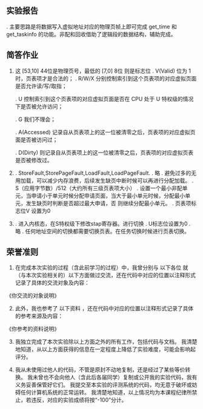 ## 实验报告
. 主要思路是将数据写入虚拟地址对应的物理页帧上即可完成 get_time 和 get_taskinfo 的功能。非配和回收借助了逻辑段的数据结构，辅助完成。

## 简答作业
1. 这 [53,10] 44位是物理页号，最低的 [7,0] 8位 则是标志位
    . V(Valid) 位为 1 时，页表项才是合法的；
    . R/W/X 分别控制索引到这个页表项的对应虚拟页面是否允许读/写/取指；

    . U 控制索引到这个页表项的对应虚拟页面是否在 CPU 处于 U 特权级的情况下是否被允许访问；

    . G 我们不理会；

    . A(Accessed) 记录自从页表项上的这一位被清零之后，页表项的对应虚拟页面是否被访问过；

    . D(Dirty) 则记录自从页表项上的这一位被清零之后，页表项的对应虚拟页表是否被修改过。
2.  . StoreFault,StorePageFault,LoadFault,LoadPageFault.
    . 略
    . 避免过多的无用加载，可以减少内存浪费，后续发生缺页中断时候可以再进行分配加载。
    . S（应用字节数）/512（大约所有三级页表项大小）
    . 设置一个最小非配单元，当申请小于单元时候分配申请页面，当大于最小单元时候，分配最小单元，发生缺页时判断是否超过最大申请，否 则继续分配最小单元。
    . 页表项标志位V 设置为0
3.  . 进入内核态，在S特权级下修改stap寄存器。进行切换
    . U标志位设置为0
    . 略
    . 任何地址空间的切换都需要切换页表。在任务切换时候进行页表切换。
    


## 荣誉准则
1. 在完成本次实验的过程（含此前学习的过程）中，我曾分别与 以下各位 就（与本次实验相关的）以下方面做过交流，还在代码中对应的位置以注释形式记录了具体的交流对象及内容：

《你交流的对象说明》

2. 此外，我也参考了 以下资料 ，还在代码中对应的位置以注释形式记录了具体的参考来源及内容：

《你参考的资料说明》

3. 我独立完成了本次实验除以上方面之外的所有工作，包括代码与文档。 我清楚地知道，从以上方面获得的信息在一定程度上降低了实验难度，可能会影响起评分。

4. 我从未使用过他人的代码，不管是原封不动地复制，还是经过了某些等价转换。 我未曾也不会向他人（含此后各届同学）复制或公开我的实验代码，我有义务妥善保管好它们。 我提交至本实验的评测系统的代码，均无意于破坏或妨碍任何计算机系统的正常运转。 我清楚地知道，以上情况均为本课程纪律所禁止，若违反，对应的实验成绩将按“-100”分计。